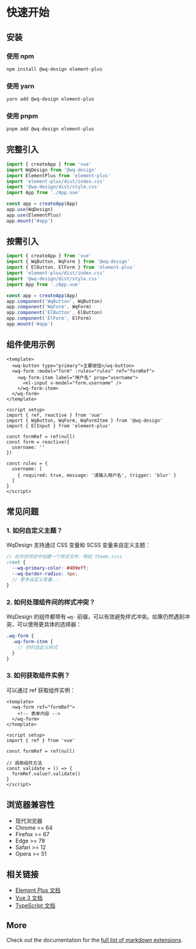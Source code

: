 # 快速开始

## 安装

### 使用 npm

```bash
npm install @wq-design element-plus
```

### 使用 yarn

```bash
yarn add @wq-design element-plus
```

### 使用 pnpm

```bash
pnpm add @wq-design element-plus
```

## 完整引入

```js
import { createApp } from 'vue'
import WqDesign from '@wq-design'
import ElementPlus from 'element-plus'
import 'element-plus/dist/index.css'
import '@wq-design/dist/style.css'
import App from './App.vue'

const app = createApp(App)
app.use(WqDesign)
app.use(ElementPlus)
app.mount('#app')
```

## 按需引入

```js
import { createApp } from 'vue'
import { WqButton, WqForm } from '@wq-design'
import { ElButton, ElForm } from 'element-plus'
import 'element-plus/dist/index.css'
import '@wq-design/dist/style.css'
import App from './App.vue'

const app = createApp(App)
app.component('WqButton', WqButton)
app.component('WqForm', WqForm)
app.component('ElButton', ElButton)
app.component('ElForm', ElForm)
app.mount('#app')
```

## 组件使用示例

```vue
<template>
  <wq-button type="primary">主要按钮</wq-button>
  <wq-form :model="form" :rules="rules" ref="formRef">
    <wq-form-item label="用户名" prop="username">
      <el-input v-model="form.username" />
    </wq-form-item>
  </wq-form>
</template>

<script setup>
import { ref, reactive } from 'vue'
import { WqButton, WqForm, WqFormItem } from '@wq-design'
import { ElInput } from 'element-plus'

const formRef = ref(null)
const form = reactive({
  username: ''
})

const rules = {
  username: [
    { required: true, message: '请输入用户名', trigger: 'blur' }
  ]
}
</script>
```

## 常见问题

### 1. 如何自定义主题？

WqDesign 支持通过 CSS 变量和 SCSS 变量来自定义主题：

```scss
// 在你的项目中创建一个样式文件，例如 theme.scss
:root {
  --wq-primary-color: #409eff;
  --wq-border-radius: 4px;
  // 更多自定义变量...
}
```

### 2. 如何处理组件间的样式冲突？

WqDesign 的组件都带有 `wq-` 前缀，可以有效避免样式冲突。如果仍然遇到冲突，可以使用更具体的选择器：

```scss
.wq-form {
  .wq-form-item {
    // 你的自定义样式
  }
}
```

### 3. 如何获取组件实例？

可以通过 ref 获取组件实例：

```vue
<template>
  <wq-form ref="formRef">
    <!-- 表单内容 -->
  </wq-form>
</template>

<script setup>
import { ref } from 'vue'

const formRef = ref(null)

// 调用组件方法
const validate = () => {
  formRef.value?.validate()
}
</script>
```

## 浏览器兼容性

- 现代浏览器
- Chrome >= 64
- Firefox >= 67
- Edge >= 79
- Safari >= 12
- Opera >= 51

## 相关链接

- [Element Plus 文档](https://element-plus.org/)
- [Vue 3 文档](https://v3.vuejs.org/)
- [TypeScript 文档](https://www.typescriptlang.org/)

## More

Check out the documentation for the [full list of markdown extensions](https://vitepress.dev/guide/markdown).
